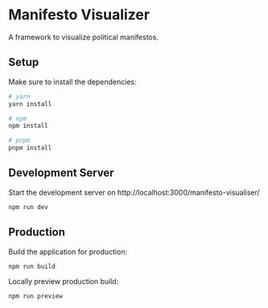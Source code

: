 # Manifesto Visualizer

A framework to visualize political manifestos.


## Setup

Make sure to install the dependencies:

```bash
# yarn
yarn install

# npm
npm install

# pnpm
pnpm install
```

## Development Server

Start the development server on http://localhost:3000/manifesto-visualiser/

```bash
npm run dev
```

## Production

Build the application for production:

```bash
npm run build
```

Locally preview production build:

```bash
npm run preview
```
